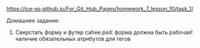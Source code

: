 https://ice-xo.github.io/For_Git_Hub_Pages/homework_7_lesson_10/task_1/

Домашнее задание:

1) Сверстать форму и футер cahee.psd:
форма должна быть рабочая!
наличие обязательных атрибутов для тегов